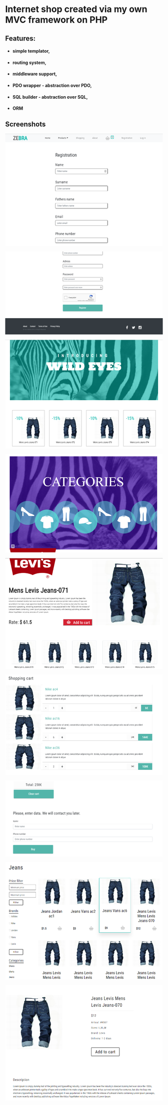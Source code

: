 # Internet shop created via my own MVC framework on PHP

## Features: 

* #### simple templator, 
* #### routing system, 
* #### middleware support,
* #### PDO wrapper - abstraction over PDO, 
* #### SQL builder - abstraction over SQL,
* #### ORM
## Screenshots
![](screenshots/Screenshot_1.png?raw=true "Title")


![](screenshots/Screenshot_2.png?raw=true "Title")

![](screenshots/Screenshot_6.png?raw=true "Title")


![](screenshots/Screenshot_7.png?raw=true "Title")


![](screenshots/Screenshot_8.png?raw=true "Title")

![](screenshots/Screenshot_4.png?raw=true "Title")

![](screenshots/Screenshot_3.png?raw=true "Title")

![](screenshots/Screenshot_10.png?raw=true "Title")

![](screenshots/Screenshot_11.png?raw=true "Title")

